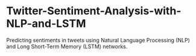 # Twitter-Sentiment-Analysis-with-NLP-and-LSTM
Predicting sentiments in tweets using Natural Language Processing (NLP) and Long Short-Term Memory (LSTM) networks.
